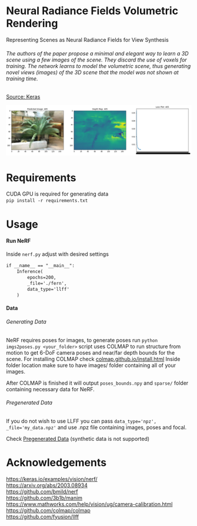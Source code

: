 # Neural Radiance Fields Volumetric Rendering
Representing Scenes as Neural Radiance Fields for View Synthesis

###### The authors of the paper propose a minimal and elegant way to learn a 3D scene using a few images of the scene. They discard the use of voxels for training. The network learns to model the volumetric scene, thus generating novel views (images) of the 3D scene that the model was not shown at training time.
[Source: Keras](https://keras.io/examples/vision/nerf/)

![nerf-volumetric](example/download.png?raw=true)

# Requirements
CUDA GPU is required for generating data <br />
```pip install -r requirements.txt```

# Usage
#### Run NeRF
Inside ```nerf.py``` adjust with desired settings <br />
```
if __name__ == "__main__":
    Inference(
        epochs=200,
        _file='./fern',
        data_type='llff'
    )

```

#### Data
###### Generating Data
NeRF requires poses for images, to generate poses run ```python imgs2poses.py <your_folder>``` script uses COLMAP to run structure from motion to get 6-DoF camera poses and near/far depth bounds for the scene. For installing COLMAP check [colmap.github.io/install.html](https://colmap.github.io/install.html)
Inside folder location make sure to have images/ folder containing all of your images. <br />

After COLMAP is finished it will output ```poses_bounds.npy``` and ```sparse/``` folder containing necessary data for NeRF. <br />

###### Pregenerated Data

If you do not wish to use LLFF you can pass ```data_type='npz', _file='my_data.npz'``` and use .npz file containing images, poses and focal. <br />

Check [Pregenerated Data](https://drive.google.com/drive/folders/128yBriW1IG_3NJ5Rp7APSTZsJqdJdfc1) (synthetic data is not supported) <br />

# Acknowledgements
https://keras.io/examples/vision/nerf/ <br />
https://arxiv.org/abs/2003.08934 <br />
https://github.com/bmild/nerf <br />
https://github.com/3b1b/manim <br />
https://www.mathworks.com/help/vision/ug/camera-calibration.html <br />
https://github.com/colmap/colmap <br />
https://github.com/fyusion/llff <br />
